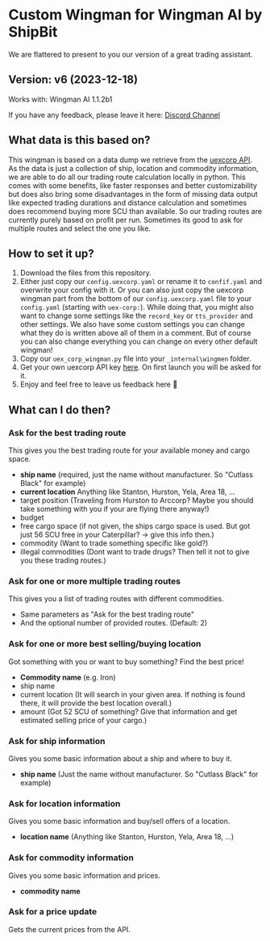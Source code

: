 # Custom Wingman for Wingman AI by ShipBit

We are flattered to present to you our version of a great trading assistant.

## Version: v6 (2023-12-18)

Works with: Wingman AI 1.1.2b1

If you have any feedback, please leave it here: [Discord Channel](https://discord.com/channels/1173573578604687360/1179594417926066196/1185567252184047656)

## What data is this based on?

This wingman is based on a data dump we retrieve from the [uexcorp API](https://uexcorp.space/api.html). As the data is just a collection of ship, location and commodity information, we are able to do all our trading route calculation locally in python. This comes with some benefits, like faster responses and better customizability but does also bring some disadvantages in the form of missing data output like expected trading durations and distance calculation and sometimes does recommend buying more SCU than available. So our trading routes are currently purely based on profit per run. Sometimes its good to ask for multiple routes and select the one you like.

## How to set it up?

1. Download the files from this repository.
2. Either just copy our `config.uexcorp.yaml` or rename it to `confif.yaml` and overwrite your config with it. Or you can also just copy the uexcorp wingman part from the bottom of our `config.uexcorp.yaml` file to your `config.yaml` (starting with `uex-corp:`). While doing that, you might also want to change some settings like the `record_key` or `tts_provider` and other settings. We also have some custom settings you can change what they do is written above all of them in a comment. But of course you can also change everything you can change on every other default wingman!
3. Copy our `uex_corp_wingman.py` file into your `_internal\wingmen` folder.
4. Get your own uexcorp API key [here](https://uexcorp.space/api.html). On first launch you will be asked for it.
5. Enjoy and feel free to leave us feedback here 🙂

## What can I do then?

### Ask for the best trading route

This gives you the best trading route for your available money and cargo space.

- **ship name** (required, just the name without manufacturer. So "Cutlass Black" for example)
- **current location** Anything like Stanton, Hurston, Yela, Area 18, ...
- target position (Traveling from Hurston to Arccorp? Maybe you should take something with you if your are flying there anyway!)
- budget
- free cargo space (if not given, the ships cargo space is used. But got just 56 SCU free in your Caterpillar? -> give this info then.)
- commodity (Want to trade something specific like gold?)
- illegal commodities (Dont want to trade drugs? Then tell it not to give you these trading routes.)

### Ask for one or more multiple trading routes

This gives you a list of trading routes with different commodities.

- Same parameters as "Ask for the best trading route"
- And the optional number of provided routes. (Default: 2)

### Ask for one or more best selling/buying location

Got something with you or want to buy something? Find the best price!

- **Commodity name** (e.g. Iron)
- ship name
- current location (It will search in your given area. If nothing is found there, it will provide the best location overall.)
- amount (Got 52 SCU of something? Give that information and get estimated selling price of your cargo.)

### Ask for ship information

Gives you some basic information about a ship and where to buy it.

- **ship name** (Just the name without manufacturer. So "Cutlass Black" for example)

### Ask for location information

Gives you some basic information and buy/sell offers of a location.

- **location name** (Anything like Stanton, Hurston, Yela, Area 18, ...)

### Ask for commodity information

Gives you some basic information and prices.

- **commodity name**

### Ask for a price update

Gets the current prices from the API.